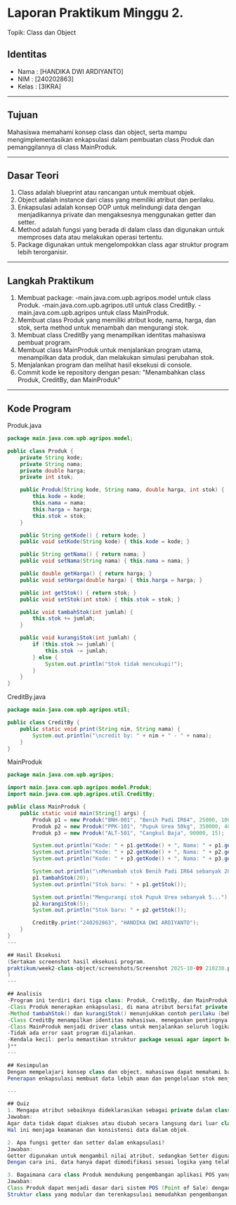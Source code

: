# Laporan Praktikum Minggu 2.
Topik: Class dan Object

## Identitas
- Nama  : [HANDIKA DWI ARDIYANTO]
- NIM   : [240202863]
- Kelas : [3IKRA]

---

## Tujuan
Mahasiswa memahami konsep class dan object, serta mampu mengimplementasikan enkapsulasi dalam pembuatan class Produk dan pemanggilannya di class MainProduk.

---

## Dasar Teori
1. Class adalah blueprint atau rancangan untuk membuat objek.
2. Object adalah instance dari class yang memiliki atribut dan perilaku.
3. Enkapsulasi adalah konsep OOP untuk melindungi data dengan menjadikannya private dan mengaksesnya menggunakan getter dan setter.
4. Method adalah fungsi yang berada di dalam class dan digunakan untuk memproses data atau melakukan operasi tertentu.
5. Package digunakan untuk mengelompokkan class agar struktur program lebih terorganisir.

---

## Langkah Praktikum
1. Membuat package:
   -main.java.com.upb.agripos.model untuk class Produk.
   -main.java.com.upb.agripos.util untuk class CreditBy.
   -main.java.com.upb.agripos untuk class MainProduk.
2. Membuat class Produk yang memiliki atribut kode, nama, harga, dan stok, serta method untuk menambah dan mengurangi stok.
3. Membuat class CreditBy yang menampilkan identitas mahasiswa pembuat program.
4. Membuat class MainProduk untuk menjalankan program utama, menampilkan data produk, dan melakukan simulasi perubahan stok.
5. Menjalankan program dan melihat hasil eksekusi di console.
6. Commit kode ke repository dengan pesan:
"Menambahkan class Produk, CreditBy, dan MainProduk"

---

## Kode Program  
Produk.java
```java
package main.java.com.upb.agripos.model;

public class Produk {
    private String kode;
    private String nama;
    private double harga;
    private int stok;

    public Produk(String kode, String nama, double harga, int stok) {
        this.kode = kode;
        this.nama = nama;
        this.harga = harga;
        this.stok = stok;
    }

    public String getKode() { return kode; }
    public void setKode(String kode) { this.kode = kode; }

    public String getNama() { return nama; }
    public void setNama(String nama) { this.nama = nama; }

    public double getHarga() { return harga; }
    public void setHarga(double harga) { this.harga = harga; }

    public int getStok() { return stok; }
    public void setStok(int stok) { this.stok = stok; }

    public void tambahStok(int jumlah) {
        this.stok += jumlah;
    }

    public void kurangiStok(int jumlah) {
        if (this.stok >= jumlah) {
            this.stok -= jumlah;
        } else {
            System.out.println("Stok tidak mencukupi!");
        }
    }
}
```
CreditBy.java
```java
package main.java.com.upb.agripos.util;

public class CreditBy {
    public static void print(String nim, String nama) {
        System.out.println("\ncredit by: " + nim + " - " + nama);
    }
}
```
MainProduk
```java
package main.java.com.upb.agripos;

import main.java.com.upb.agripos.model.Produk;
import main.java.com.upb.agripos.util.CreditBy;

public class MainProduk {
    public static void main(String[] args) {
        Produk p1 = new Produk("BNH-001", "Benih Padi IR64", 25000, 100);
        Produk p2 = new Produk("PPK-101", "Pupuk Urea 50kg", 350000, 40);
        Produk p3 = new Produk("ALT-501", "Cangkul Baja", 90000, 15);

        System.out.println("Kode: " + p1.getKode() + ", Nama: " + p1.getNama() + ", Harga: " + p1.getHarga() + ", Stok: " + p1.getStok());
        System.out.println("Kode: " + p2.getKode() + ", Nama: " + p2.getNama() + ", Harga: " + p2.getHarga() + ", Stok: " + p2.getStok());
        System.out.println("Kode: " + p3.getKode() + ", Nama: " + p3.getNama() + ", Harga: " + p3.getHarga() + ", Stok: " + p3.getStok());

        System.out.println("\nMenambah stok Benih Padi IR64 sebanyak 20...");
        p1.tambahStok(20);
        System.out.println("Stok baru: " + p1.getStok());

        System.out.println("Mengurangi stok Pupuk Urea sebanyak 5...");
        p2.kurangiStok(5);
        System.out.println("Stok baru: " + p2.getStok());

        CreditBy.print("240202863", "HANDIKA DWI ARDIYANTO");
    }
}
---

## Hasil Eksekusi
(Sertakan screenshot hasil eksekusi program.  
praktikum/week2-class-object/screenshots/Screenshot 2025-10-09 210230.png
)
---

## Analisis
-Program ini terdiri dari tiga class: Produk, CreditBy, dan MainProduk.
-Class Produk menerapkan enkapsulasi, di mana atribut bersifat private dan diakses melalui getter dan setter.
-Method tambahStok() dan kurangiStok() menunjukkan contoh perilaku (behavior) dari objek Produk.
-Class CreditBy menampilkan identitas mahasiswa, menegaskan pentingnya utility class yang berfungsi untuk mencetak data tambahan.
-Class MainProduk menjadi driver class untuk menjalankan seluruh logika.
-Tidak ada error saat program dijalankan.
-Kendala kecil: perlu memastikan struktur package sesuai agar import berjalan lancar di IDE seperti IntelliJ atau Eclipse.
)**
---

## Kesimpulan
Dengan mempelajari konsep class dan object, mahasiswa dapat memahami bagaimana data dan fungsi dapat dikemas dalam satu kesatuan.
Penerapan enkapsulasi membuat data lebih aman dan pengelolaan stok menjadi lebih terstruktur serta mudah dikembangkan.

---

## Quiz
1. Mengapa atribut sebaiknya dideklarasikan sebagai private dalam class?
Jawaban:
Agar data tidak dapat diakses atau diubah secara langsung dari luar class, melainkan harus melalui method khusus seperti getter dan setter.
Hal ini menjaga keamanan dan konsistensi data dalam objek.

2. Apa fungsi getter dan setter dalam enkapsulasi?
Jawaban:
Getter digunakan untuk mengambil nilai atribut, sedangkan Setter digunakan untuk mengubah nilai atribut secara terkontrol.
Dengan cara ini, data hanya dapat dimodifikasi sesuai logika yang telah ditentukan di dalam class.

3. Bagaimana cara class Produk mendukung pengembangan aplikasi POS yang lebih kompleks?
Jawaban:
Class Produk dapat menjadi dasar dari sistem POS (Point of Sale) dengan menambahkan fitur tambahan seperti kategori produk, harga diskon, laporan penjualan, atau manajemen inventori.
Struktur class yang modular dan terenkapsulasi memudahkan pengembangan lebih lanjut tanpa harus mengubah struktur utama program.
